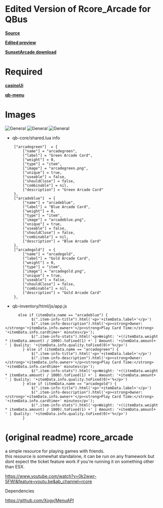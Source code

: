 # Edited Version of Rcore_Arcade for QBus

**[Source](https://github.com/Xogy/rcore_arcade)**

**[Edited preview](https://streamable.com/ylfw1i)**

**[SunsetArcade download](https://drive.google.com/drive/folders/1aRrFoLF-ih_gBuAuDfGahgL8dH0FaQXd?usp=sharing)**





# Required
**[casinoUi](https://github.com/dojwun/casinoUi)**

**[qb-menu](https://github.com/qbcore-framework/qb-menu)**

# Images 

![General](https://i.imgur.com/5bLve6O.png)
![General](https://i.imgur.com/815vDIQ.png)
![General](https://i.imgur.com/czXFSze.png)


- qb-core/shared.lua info
```
	["arcadegreen"]  = {
		["name"] = "arcadegreen",
		["label"] = "Green Arcade Card",
		["weight"] = 0, 		
		["type"] = "item", 		
		["image"] = "arcadegreen.png", 		
		["unique"] = true, 		
		["useable"] = false, 	
		["shouldClose"] = false,	   
		["combinable"] = nil,   
		["description"] = "Green Arcade Card"
	},
	["arcadeblue"]  = {
		["name"] = "arcadeblue",
		["label"] = "Blue Arcade Card",
		["weight"] = 0, 		
		["type"] = "item", 		
		["image"] = "arcadeblue.png", 		
		["unique"] = true, 		
		["useable"] = false, 	
		["shouldClose"] = false,	   
		["combinable"] = nil,   
		["description"] = "Blue Arcade Card"
	},
	["arcadegold"]  = {
		["name"] = "arcadegold",
		["label"] = "Gold Arcade Card",
		["weight"] = 0, 		
		["type"] = "item", 		
		["image"] = "arcadegold.png", 		
		["unique"] = true, 		
		["useable"] = false, 	
		["shouldClose"] = false,	   
		["combinable"] = nil,   
		["description"] = "Gold Arcade Card"
	},
 ``` 
- qb-inventory/html/js/app.js
```
	  else if (itemData.name == "arcadeblue") {
            $(".item-info-title").html('<p>'+itemData.label+'</p>')
            $(".item-info-description").html('<p><strong>Owner: </strong>'+itemData.info.owner+'</p><strong>Play Card Time:</strong> '+itemData.info.cardtime+' minutes</p>'); 
            $(".item-info-stats").html('<p>Weight: '+((itemData.weight * itemData.amount) / 1000).toFixed(1) +' | Amount: '+itemData.amount+ ' | Quality: '+itemData.info.quality.toFixed(0)+'%</p>') 
        } else if (itemData.name == "arcadegreen") {
            $(".item-info-title").html('<p>'+itemData.label+'</p>')
            $(".item-info-description").html('<p><strong>Owner: </strong>'+itemData.info.owner+'</p><strong>Play Card Time:</strong> '+itemData.info.cardtime+' minutes</p>'); 
            $(".item-info-stats").html('<p>Weight: '+((itemData.weight * itemData.amount) / 1000).toFixed(1) +' | Amount: '+itemData.amount+ ' | Quality: '+itemData.info.quality.toFixed(0)+'%</p>') 
        } else if (itemData.name == "arcadegold") {
            $(".item-info-title").html('<p>'+itemData.label+'</p>')
            $(".item-info-description").html('<p><strong>Owner: </strong>'+itemData.info.owner+'</p><strong>Play Card Time:</strong> '+itemData.info.cardtime+' minutes</p>'); 
            $(".item-info-stats").html('<p>Weight: '+((itemData.weight * itemData.amount) / 1000).toFixed(1) +' | Amount: '+itemData.amount+ ' | Quality: '+itemData.info.quality.toFixed(0)+'%</p>') 
        }
  ```










# (original readme) rcore_arcade 
a simple resource for playing games with friends.<br>this resource is somewhat standalone, it can be run on any framework but dont expect the ticket feature work if you're running it on something other than ESX.

https://www.youtube.com/watch?v=0k2wwr-5FWI&feature=youtu.be&ab_channel=rcore

Dependencies

https://github.com/Xogy/MenuAPI
